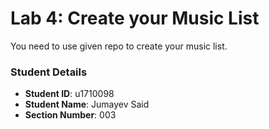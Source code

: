 # Lab 4: Create your Music List

You need to use given repo to create your music list.

### Student Details

- **Student ID**: u1710098
- **Student Name**: Jumayev Said
- **Section Number**: 003

